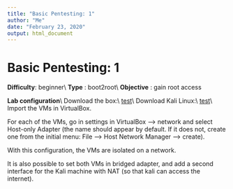 ```yaml
---
title: "Basic Pentesting: 1"
author: "Me"
date: "February 23, 2020"
output: html_document
---
```


# Basic Pentesting: 1

**Difficulty**: beginner\\
**Type** : boot2root\\
**Objective** : gain root access

**Lab configuration**\\
Download the box:\\
[test](https://www.vulnhub.com/entry/basic-pentesting-1,216/)\\
Download Kali Linux:\\
[test](https://www.offensive-security.com/kali-linux-vm-vmware-virtualbox-image-download/)\\
Import the VMs in VirtualBox.

For each of the VMs, go in settings in VirtualBox -->  network and select Host-only Adapter (the name should appear by default. If it does not, create one from the initial menu: File --> Host Network Manager --> create).

With this configuration, the VMs are isolated on a network.

It is also possible to set both VMs in bridged adapter, and add a second interface for the Kali machine with NAT (so that kali can access the internet).

